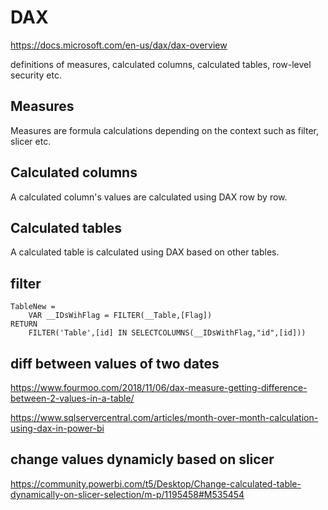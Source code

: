 # DAX

https://docs.microsoft.com/en-us/dax/dax-overview

definitions of measures, calculated columns, calculated tables, row-level security etc.

## Measures
Measures are formula calculations depending on the context such as filter, slicer etc.

## Calculated columns
A calculated column's values are calculated using DAX row by row.

## Calculated tables
A calculated table is calculated using DAX based on other tables.

## filter
```
TableNew =
    VAR __IDsWihFlag = FILTER(__Table,[Flag])
RETURN
    FILTER('Table',[id] IN SELECTCOLUMNS(__IDsWithFlag,"id",[id]))
```

## diff between values of two dates
https://www.fourmoo.com/2018/11/06/dax-measure-getting-difference-between-2-values-in-a-table/

https://www.sqlservercentral.com/articles/month-over-month-calculation-using-dax-in-power-bi


## change values dynamicly based on slicer
https://community.powerbi.com/t5/Desktop/Change-calculated-table-dynamically-on-slicer-selection/m-p/1195458#M535454
